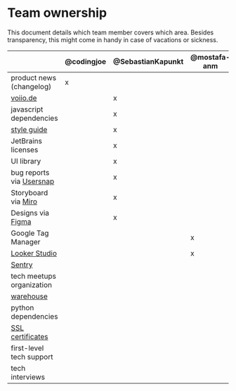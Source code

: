 # Team ownership

This document details which team member covers which area.
Besides transparency, this might come in handy in case of vacations or sickness.

|                                      | @codingjoe | @SebastianKapunkt | @mostafa-anm | @amureki | @herrbenesch |
|--------------------------------------|------------|-------------------|--------------|----------|--------------|
| product news (changelog)             | x          |                   |              |          |              |
| [voiio.de][voiio.de]                 |            | x                 |              |          |              |
| javascript dependencies              |            | x                 |              |          |              |
| [style guide](styleguide.md)         |            | x                 |              |          |              |
| JetBrains licenses                   |            | x                 |              |          |              |
| UI library                           |            | x                 |              |          |              |
| bug reports via [Usersnap][Usersnap] |            | x                 |              |          |              |
| Storyboard via [Miro][Miro]          |            | x                 |              |          |              |
| Designs via [Figma][Figma]           |            | x                 |              |          |              |
| Google Tag Manager                   |            |                   | x            |          |              |
| [Looker Studio]                      |            |                   | x            |          |              |
| [Sentry][Sentry]                     |            |                   |              | x        |              |
| tech meetups organization            |            |                   |              | x        |              |
| [warehouse][warehouse]               |            |                   |              | x        |              |
| python dependencies                  |            |                   |              | x        |              |
| [SSL certificates][SSL_certificates] |            |                   |              | x        |              |
| first-level tech support             |            |                   |              |          | x            |
| tech interviews                      |            |                   |              |          | x            |


[Figma]: https://www.figma.com/files/team/1206963489982218455/voiio
[Miro]: https://miro.com/app/dashboard/
[Sentry]: (https://sentry.io)
[SSL_certificates]: https://github.com/voiio/voiio-platform/blob/main/docs/RUNBOOK.md#ssl--tls-certificates--lets-encrypt
[Usersnap]: https://usersnap.com
[voiio.de]: https://voiio.de
[warehouse]: https://data.voiio.de
[Looker Studio]: https://lookerstudio.google.com/reporting/0f334359-5c0d-4b65-b7c7-c3261595497a/page/FKvyC
